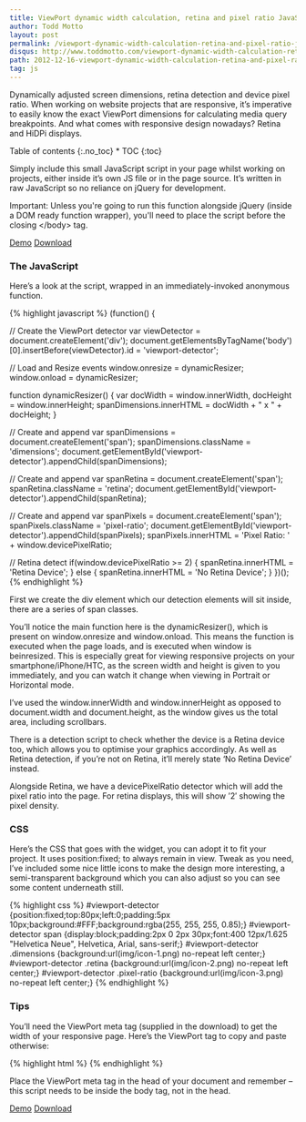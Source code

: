 ```yaml
---
title: ViewPort dynamic width calculation, retina and pixel ratio JavaScript widget
author: Todd Motto
layout: post
permalink: /viewport-dynamic-width-calculation-retina-and-pixel-ratio-javascript-widget/
disqus: http://www.toddmotto.com/viewport-dynamic-width-calculation-retina-and-pixel-ratio-javascript-widget
path: 2012-12-16-viewport-dynamic-width-calculation-retina-and-pixel-ratio-javascript-widget.md
tag: js
---
```


Dynamically adjusted screen dimensions, retina detection and device pixel ratio. When working on website projects that are responsive, it’s imperative to easily know the exact ViewPort dimensions for calculating media query breakpoints. And what comes with responsive design nowadays? Retina and HiDPi displays.

<div class="toc" markdown="1">
<span class="gamma">Table of contents</span>
{:.no_toc}
* TOC
{:toc}
</div>

Simply include this small JavaScript script in your page whilst working on projects, either inside it’s own JS file or in the page source. It’s written in raw JavaScript so no reliance on jQuery for development.

Important: Unless you're going to run this function alongside jQuery (inside a DOM ready function wrapper), you'll need to place the script before the closing &lt;/body&gt; tag.

<div class="download-box">
  <a href="//www.toddmotto.com/labs/viewport-retina" onclick="_gaq.push(['_trackEvent', 'Click', 'Demo ViewPort Resizer', 'ViewPort Resizer Demo']);">Demo</a>
  <a href="//www.toddmotto.com/labs/viewport-retina/viewport-retina.zip" onclick="_gaq.push(['_trackEvent', 'Click', 'Download ViewPort Resizer', 'ViewPort Resizer Download']);">Download</a>
</div>

### The JavaScript

Here’s a look at the script, wrapped in an immediately-invoked anonymous function.

{% highlight javascript %}
(function() {

  // Create the ViewPort detector
  var viewDetector = document.createElement('div');
  document.getElementsByTagName('body')[0].insertBefore(viewDetector).id = 'viewport-detector';
  
  // Load and Resize events
  window.onresize = dynamicResizer;
  window.onload = dynamicResizer;

  function dynamicResizer() {
    var docWidth = window.innerWidth,
      docHeight = window.innerHeight;
    spanDimensions.innerHTML = docWidth + " x " + docHeight;
  }
  
  // Create <span class="dimensions"> and append
  var spanDimensions = document.createElement('span');
  spanDimensions.className = 'dimensions';
  document.getElementById('viewport-detector').appendChild(spanDimensions);
  
  // Create <span class="retina"> and append
  var spanRetina = document.createElement('span');
  spanRetina.className = 'retina';
  document.getElementById('viewport-detector').appendChild(spanRetina);
  
  // Create <span class="pixel-ratio"> and append
  var spanPixels = document.createElement('span');
  spanPixels.className = 'pixel-ratio';
  document.getElementById('viewport-detector').appendChild(spanPixels);
  spanPixels.innerHTML = 'Pixel Ratio: ' + window.devicePixelRatio;
  
  // Retina detect
  if(window.devicePixelRatio >= 2) {
    spanRetina.innerHTML = 'Retina Device';
  } else {
    spanRetina.innerHTML = 'No Retina Device';
  }
})();
{% endhighlight %}

First we create the div element which our detection elements will sit inside, there are a series of span classes.

You’ll notice the main function here is the dynamicResizer(), which is present on window.onresize and window.onload. This means the function is executed when the page loads, and is executed when window is beinresized. This is especially great for viewing responsive projects on your smartphone/iPhone/HTC, as the screen width and height is given to you immediately, and you can watch it change when viewing in Portrait or Horizontal mode.

I’ve used the window.innerWidth and window.innerHeight as opposed to document.width and document.height, as the window gives us the total area, including scrollbars.

There is a detection script to check whether the device is a Retina device too, which allows you to optimise your graphics accordingly. As well as Retina detection, if you’re not on Retina, it’ll merely state ‘No Retina Device’ instead.

Alongside Retina, we have a devicePixelRatio detector which will add the pixel ratio into the page. For retina displays, this will show ’2′ showing the pixel density.

### CSS

Here’s the CSS that goes with the widget, you can adopt it to fit your project. It uses position:fixed; to always remain in view. Tweak as you need, I’ve included some nice little icons to make the design more interesting, a semi-transparent background which you can also adjust so you can see some content underneath still.

{% highlight css %}
#viewport-detector {position:fixed;top:80px;left:0;padding:5px 10px;background:#FFF;background:rgba(255, 255, 255, 0.85);}
#viewport-detector span {display:block;padding:2px 0 2px 30px;font:400 12px/1.625 "Helvetica Neue", Helvetica, Arial, sans-serif;}
#viewport-detector .dimensions {background:url(img/icon-1.png) no-repeat left center;}
#viewport-detector .retina {background:url(img/icon-2.png) no-repeat left center;}
#viewport-detector .pixel-ratio {background:url(img/icon-3.png) no-repeat left center;}
{% endhighlight %}

### Tips

You’ll need the ViewPort meta tag (supplied in the download) to get the width of your responsive page. Here’s the ViewPort tag to copy and paste otherwise:

{% highlight html %}
<meta name="viewport" content="width=device-width,initial-scale=1.0">
{% endhighlight %}

Place the ViewPort meta tag in the head of your document and remember – this script needs to be inside the body tag, not in the head.

<div class="download-box">
  <a href="//www.toddmotto.com/labs/viewport-retina" onclick="_gaq.push(['_trackEvent', 'Click', 'Demo ViewPort Resizer', 'ViewPort Resizer Demo']);">Demo</a>
  <a href="//www.toddmotto.com/labs/viewport-retina/viewport-retina.zip" onclick="_gaq.push(['_trackEvent', 'Click', 'Download ViewPort Resizer', 'ViewPort Resizer Download']);">Download</a>
</div>
